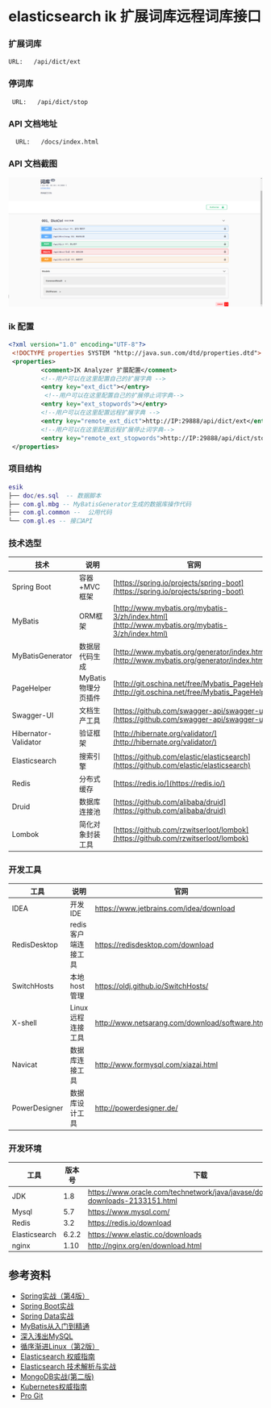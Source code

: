 # elasticsearch ik 扩展词库远程词库接口

### 扩展词库
    URL:   /api/dict/ext
### 停词库
     URL:   /api/dict/stop

### API 文档地址
      URL:   /docs/index.html 
### API 文档截图      
![API](doc/api.png)

### ik 配置
```xml
<?xml version="1.0" encoding="UTF-8"?>
 <!DOCTYPE properties SYSTEM "http://java.sun.com/dtd/properties.dtd">
 <properties>
         <comment>IK Analyzer 扩展配置</comment>
         <!--用户可以在这里配置自己的扩展字典 -->
         <entry key="ext_dict"></entry>
          <!--用户可以在这里配置自己的扩展停止词字典-->
         <entry key="ext_stopwords"></entry>
         <!--用户可以在这里配置远程扩展字典 -->
         <entry key="remote_ext_dict">http://IP:29888/api/dict/ext</entry>
         <!--用户可以在这里配置远程扩展停止词字典-->
         <entry key="remote_ext_stopwords">http://IP:29888/api/dict/stop</entry>
 </properties>
```
### 项目结构
``` lua
esik
├── doc/es.sql  -- 数据脚本
├── com.gl.mbg -- MyBatisGenerator生成的数据库操作代码
├── com.gl.common --  公用代码
└── com.gl.es -- 接口API

```     
 
 

 
### 技术选型
 
 
 技术 | 说明 | 官网
 ----|----|----
 Spring Boot | 容器+MVC框架 | [https://spring.io/projects/spring-boot](https://spring.io/projects/spring-boot)
 MyBatis | ORM框架  | [http://www.mybatis.org/mybatis-3/zh/index.html](http://www.mybatis.org/mybatis-3/zh/index.html)
 MyBatisGenerator | 数据层代码生成 | [http://www.mybatis.org/generator/index.html](http://www.mybatis.org/generator/index.html)
 PageHelper | MyBatis物理分页插件 | [http://git.oschina.net/free/Mybatis_PageHelper](http://git.oschina.net/free/Mybatis_PageHelper)
 Swagger-UI | 文档生产工具 | [https://github.com/swagger-api/swagger-ui](https://github.com/swagger-api/swagger-ui)
 Hibernator-Validator | 验证框架 | [http://hibernate.org/validator/](http://hibernate.org/validator/)
 Elasticsearch | 搜索引擎 | [https://github.com/elastic/elasticsearch](https://github.com/elastic/elasticsearch)
 Redis | 分布式缓存 | [https://redis.io/](https://redis.io/)
 Druid | 数据库连接池 | [https://github.com/alibaba/druid](https://github.com/alibaba/druid)
 Lombok | 简化对象封装工具 | [https://github.com/rzwitserloot/lombok](https://github.com/rzwitserloot/lombok)

 
###  开发工具
 
 工具 | 说明 | 官网
 ----|----|----
 IDEA | 开发IDE | https://www.jetbrains.com/idea/download
 RedisDesktop | redis客户端连接工具 | https://redisdesktop.com/download
 SwitchHosts| 本地host管理 | https://oldj.github.io/SwitchHosts/
 X-shell | Linux远程连接工具 | http://www.netsarang.com/download/software.html
 Navicat | 数据库连接工具 | http://www.formysql.com/xiazai.html
 PowerDesigner | 数据库设计工具 | http://powerdesigner.de/
 
### 开发环境
 
 工具 | 版本号 | 下载
 ----|----|----
 JDK | 1.8 | https://www.oracle.com/technetwork/java/javase/downloads/jdk8-downloads-2133151.html
 Mysql | 5.7 | https://www.mysql.com/
 Redis | 3.2 | https://redis.io/download
 Elasticsearch | 6.2.2 | https://www.elastic.co/downloads
 nginx | 1.10 | http://nginx.org/en/download.html
 
 ## 参考资料
 
 - [Spring实战（第4版）](https://book.douban.com/subject/26767354/)
 - [Spring Boot实战](https://book.douban.com/subject/26857423/)
 - [Spring Data实战](https://book.douban.com/subject/25975186/)
 - [MyBatis从入门到精通](https://book.douban.com/subject/27074809/)
 - [深入浅出MySQL](https://book.douban.com/subject/25817684/)
 - [循序渐进Linux（第2版）](https://book.douban.com/subject/26758194/)
 - [Elasticsearch 权威指南](https://www.elastic.co/guide/cn/elasticsearch/guide/current/index.html)
 - [Elasticsearch 技术解析与实战](https://book.douban.com/subject/26967826/)
 - [MongoDB实战(第二版)](https://book.douban.com/subject/27061123/)
 - [Kubernetes权威指南](https://book.douban.com/subject/26902153/)
 - [Pro Git](https://git-scm.com/book/zh/v2)    